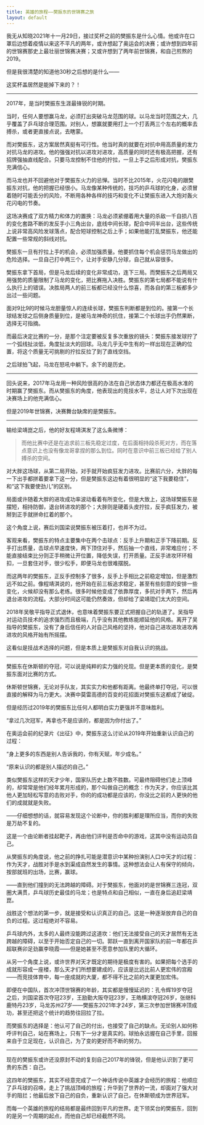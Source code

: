 ```yaml
---
title: 英雄的旅程——樊振东的世锦赛之旅
layout: default
---
```


我无从知晓2021年十一月29日，接过奖杯之前的樊振东是什么心情。他或许在口罩后边想着疫情以来这不平凡的两年，或许想起了奥运会的决赛；或许想到四年前的世锦赛那史上最壮丽世锦赛决赛；又或许想到了两年前世锦赛，和自己煎熬的2019。

但是我很清楚的知道他30秒之后想的是什么——

这奖杯盖居然是能掉下来的？！

----

2017年，是当时樊振东生涯最锋锐的时期。

当时，任何人要想赢马龙，必须打出突破马龙范围的球。以马龙当时范围之大，几乎覆盖了乒乓球合理范围。对别人，想赢就要用打上一个打丢两三个左右的概率去搏杀，或者更直接点说，去瞎蒙。

而对樊振东，这方案居然真挺有可行性。他当时真的就要在对抗中用高质量的发力对抗马龙的进攻。他的强强对抗以进攻对进攻，高质量的同时还有极高把握，还有招牌强抽直线配合。只要马龙控制不住他的拧拉，一旦上手之后形成对抗，樊振东充满信心。

而马龙也并不回避他对于樊振东火力的忌惮。当时不比2015年，火花闪电的跟樊振东对抗，他的把握已经很小。马龙像某种传统的，技巧的乒乓球的化身，必须冒着随时可能丢分的风险，不断用各种各样的技巧和变化不让樊振东进入大炮对轰火花闪电的节奏。

这场决赛成了双方精力和体力的置换：马龙必须紧绷着用大量的杀敌一千自损八百的变化套路不断的发反手小三角出台，底线中间长球，配合中间半出台，这些传统上说非常高风险发球落点，配合短球控制之后上手；如果他能打乱樊振东，他还能配置一些常规的斜线对抗。

樊振东一旦有拧拉上手的机会，必须加强质量。他要抓住每个机会惩罚马龙做出的危险选择。一旦自己打中两三个，让对手安静几分球，自己就从容很多。

樊振东拿下首局，但是马龙后续的变化非常成功，连下三局。而樊振东之后两局又用强势的质量限制了马龙的变化，把比赛拖入决胜。樊振东的第七局都不能说有什么执行上的错误。决胜局两人的前三板都已经没什么惊喜，而各自的第三板都多少出过一些问题。

面对9比9的时候马龙胆量惊人的连续长球，樊振东判断都是到位的。接第一个长球结发球之后侧身质量到位，是被马龙神奇的抗住，接第二个长球出手仍然果断，选择无可指摘。

而最后决定比赛的一分，是那个注定要被反复多次重放的镜头：樊振东接发球拧了一个弧线扯淡低，角度扯淡大的回球。马龙几乎无中生有的一样出现在正确的位置，将这个质量无可挑剔的拧拉反拉了到了直线空挡。

之后球拍飞起，马龙在怒吼中躺下。余下的是历史。

----

回头说来，2017年马龙用一种风险很高的办法在自己状态体力都还在极高水准的时期赢了樊振东。而从樊振东的角度，他表现出的竞技水平，总让人对下次出现在决赛场上的他充满信心。

但是2019年世锦赛，决赛舞台缺席的是樊振东。

----

输给梁靖崑之后，他的好友程靖淇发了这么条微博：

> 而他比赛中还是在追求前三板先稳定过度，在后面相持段杀死对方，而在落点意识上也没有像龙哥拿捏的那么到位。同时在意识中前三板已经给了别人搏杀的空间。

对大胖这场球，从第二局开始，对手就开始疯狂发力进攻。比赛前六分，大胖的每一下出手都拼着要拿下这一分，但是樊振东这边有着很明显的“这下我要稳住”，和“这下我要使劲儿”的区别。

局面或许随着大胖的进攻成功率波动看着有所变化，但是大致上，这场球樊振东是摆短，相持防御，退台转进攻的那个；大胖则是硬着头皮拧拉，反手疯狂发力，被掰到正手就拼命扛着的那个。

这个角度上说，赛后刘国梁说樊振东被压着打，也并不为过。

客观来看，樊振东的特点主要集中在两个击球点：反手上升期和正手下降前期。反手打出质量，击球点早速度快，两下顶住对手，然后抽一个直线，非常难应付；不能直接结束比分则正手稍微让开位置，降低失误，打开质量。正反手进攻环环相扣，一旦套住对手，很少松手，即便马龙也很难摆脱。

而这两年的樊振东，正反手控制多了很多，反手上手相比之前稳定增加，但是激烈远不如之前。像程靖淇说的，他开始在前三板追求稳定，甚至有些刻意的安排一些变化，火候却没有那么老练。很多时候他变成了依靠厚度，多抗对手两下，然后再退台进攻的流程。大部分时间这可能仍然奏效，但却给了梁靖琨们太大的空间。

2018年吴敬平指导正式退休，也意味着樊振东要正式把握自己的轨道了。吴指导对运动员技术的追求强烈而且极端，几乎没有其他教练能顺延他的风格。离开了吴指导的樊振东，没有了身后信任的人对自己风格的坚持，他对自己进攻进攻进攻再进攻的风格开始有所摇摆。

这看似是技战术选择的问题，但是本质上是樊振东对自我认识的挑战。

----

樊振东在休斯顿的夺冠，可以说是纯粹的实力强的兑现。但是更本质的变化，是樊振东面对比赛的方式。

休斯顿世锦赛，无论对手队友，其实实力和他都有距离。他最终单打夺冠，可以很直接的解释为马力更大。决赛中莫雷高德的百变的花招面对樊振东这都成了破绽。

但是经历过2019年的樊振东比任何人都明白实力更强并不意味胜利。

“拿过几次冠军，再拿也不是应该的，都是因为你付出了。”

在奥运会前的纪录片《出征》中，樊振东这么讨论从2019年开始重新认识自己的过程：

“身上更多的东西是别人告诉我的，你有天赋，年少成名。”

“原来认识的都是别人描述的自己。”


类似樊振东这样的天才少年，国家队历史上数不胜数。可最终阻碍他们走上顶峰的，却常常是他们经年累月形成的，那个叫做自己的概念：作为天才，你应该比其他人更加轻松写意的击败对手，你的的成功都是应该的，你没比之前的人更快的他们的成就就是失败。

——仔细想想的话，就容易发现这个论断中，你的胜利都是理所应当，而你的失败是万劫不复的。

这是一个由论断者挂起靶子，再由他们评判是否命中的游戏，这其中没有运动员自己。

从樊振东的角度说，他之前的挣扎可能是潜意识中某种扮演别人口中天才的过程：作为天才，战胜对手是水到渠成自然发生的事情。这种想法会让人有保守的倾向，按部就班的出场，比赛，赢球。

——直到他们撞到的无法跨越的障碍。对于樊振东，他面对的是世锦赛三连冠，双圈大满贯，乒乓球历史最佳的马龙；也是特点和自己相似，一直在身后追赶梁靖崑。


战胜这个想法的第一步，就是接受和认识真正的自己。这是一种逐渐放弃自己的自负的过程。这过程绝对不容易。

乒乓球内外，太多的人最终没能跨过这道坎：他们无法接受自己的天才居然有无法跨越的障碍，以至于开始否定自己的一切。郭跃一直到离开国家队的前一年都在乒超联赛卯足劲赢李晓霞——但是她甚至不愿意参加队里的大循环。

从另一个角度上说，或许世界对天才既定的期待是极度有害的。如果把每个选手的成就形容成一座楼，那么天才们所想要建成的，应该是比远比前人更宏伟的宫殿——而竞技体育中，每一座成就的大厦，都不得不比之前的大厦更加宏伟。

即便在中国队，首次冲顶世锦赛的年龄，其实都是慢慢延迟的：孔令辉19岁夺冠之后，刘国梁首次夺冠23岁，王励勤大阪夺冠23岁，王皓横滨夺冠26岁，张继科鹿特丹23岁，马龙苏州27岁——樊振东2021年才24岁，第三次参加世锦赛冲顶成功，甚至还把这个统计的趋势往回拉了拉。

而樊振东的选择是：他认可了自己的付出，也接受了自己的缺点。无论别人如何称呼评判自己，站在赛场上，只有下一分才是真实的。球拍永远握在自己手里，回报来自于立足现在，认识自己，为了变的更好而不断的努力。

----

现在的樊振东或许还没原封不动的复刻自己2017年的锋锐，但是他认识到了更可贵的东西：自己。

这四年的樊振东，其实不经意完成了一个神话传说中英雄才会经历的旅程：他顺应了乒乓球的召唤，走上了挑战顶峰的旅程；升华到了世界的一流，却面对了强大对手的阻拦；他最后放下自己的自负，重新认识了自己，在休斯顿成为世界冠军。

而每一个英雄的旅程的结局都是最终回到平凡的世界。走下领奖台的樊振东，回到的是另一个周期的起点，而他自己却已经截然不同。